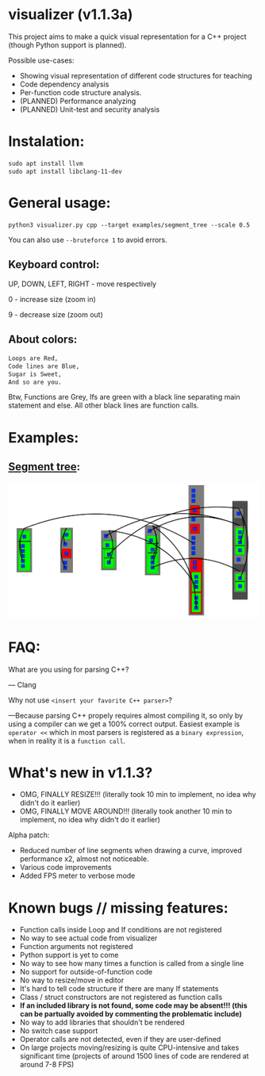 # visualizer (v1.1.3a)

This project aims to make a quick visual representation for a C++ project (though Python support is planned).

Possible use-cases:

* Showing visual representation of different code structures for teaching
* Code dependency analysis
* Per-function code structure analysis.
* (PLANNED) Performance analyzing
* (PLANNED) Unit-test and security analysis

# Instalation:
```
sudo apt install llvm
sudo apt install libclang-11-dev
```

# General usage:

```shell
python3 visualizer.py cpp --target examples/segment_tree --scale 0.5
```

You can also use `--bruteforce 1` to avoid errors.

## Keyboard control:

UP, DOWN, LEFT, RIGHT - move respectively

0 - increase size (zoom in)

9 - decrease size (zoom out)

## About colors:

```
Loops are Red,
Code lines are Blue,
Sugar is Sweet,
And so are you.
```
Btw, Functions are Grey, Ifs are green with a black line separating main statement and else.
All other black lines are function calls.

# Examples:

## [Segment tree](https://github.com/codereptile/visualizer/blob/main/examples/segment_tree/code.cpp):

![screenshot](https://github.com/codereptile/visualizer/blob/main/examples/segment_tree/image.webp)

# FAQ:


What are you using for parsing C++?
 
&mdash; Clang


Why not use `<insert your favorite C++ parser>`? 

&mdash;Because parsing C++ propely requires almost compiling it, 
so only by using a compiler can we get a 100% correct output.
Easiest example is `operator <<` which in most parsers is registered as a `binary expression`, when in reality it is a `function call`. 

# What's new in v1.1.3?
* OMG, FINALLY RESIZE!!! (literally took 10 min to implement, no idea why didn't do it earlier)
* OMG, FINALLY MOVE AROUND!!! (literally took another 10 min to implement, no idea why didn't do it earlier)

Alpha patch:

* Reduced number of line segments when drawing a curve, improved performance x2, almost not noticeable.
* Various code improvements
* Added FPS meter to verbose mode

# Known bugs // missing features:
* Function calls inside Loop and If conditions are not registered
* No way to see actual code from visualizer
* Function arguments not registered
* Python support is yet to come
* No way to see how many times a function is called from a single line
* No support for outside-of-function code
* No way to resize/move in editor
* It's hard to tell code structure if there are many If statements
* Class / struct constructors are not registered as function calls
* **If an included library is not found, some code may be absent!!! (this can be partually avoided by commenting the problematic include)**
* No way to add libraries that shouldn't be rendered
* No switch case support
* Operator calls are not detected, even if they are user-defined
* On large projects moving/resizing is quite CPU-intensive and takes significant time (projects of around 1500 lines of code are rendered at around 7-8 FPS) 